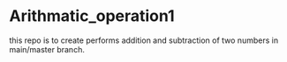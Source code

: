 # Arithmatic_operation1
this repo is to create performs addition and subtraction of two numbers in main/master branch.

